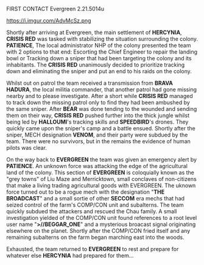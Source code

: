 FIRST CONTACT
Evergreen 
2.21.5014u

https://i.imgur.com/AdvMcSz.png

Shortly after arriving at Evergreen, the main settlement of **HERCYNIA**, **CRISIS RED** was tasked with stabilizing the situation surrounding the colony. **PATIENCE**, The local administrator NHP of the colony presented the team with 2 options to that end: Escorting the Chief Engineer to repair the landing bowl or Tracking down a sniper that had been targeting the colony and its inhabitants. The **CRISIS RED** unanimously decided to prioritize tracking down and eliminating the sniper and put an end to his raids on the colony.

Whilst out on patrol the team received a transmission from **BRAVA HADURA**, the local militia commander, that another patrol had gone missing nearby and to please investigate. After a short while **CRISIS RED** managed to track down the missing patrol only to find they had been ambushed by the same sniper. After **BEAR** was done tending to the wounded and sending them on their way, **CRISIS RED** pushed further into the thick jungle whilst being led by **HALLOUMI**'s tracking skills and **SPEEDBIRD**'s drones. They quickly came upon the sniper's camp and a battle ensued. Shortly after the sniper, MECH designation **VENOM**, and their party were subdued by the team. There were no survivors, but in the remains the evidence of human pilots was clear.

On the way back to **EVERGREEN** the team was given an emergency alert by **PATIENCE**. An unknown force was attacking the edge of the agricultural land of the colony. This section of **EVERGREEN** is coloquially known as the "grey towns" of Liu Maze and Merricktown, small conclaves of non-citizens that make a living trading agricultural goods with EVERGREEN. The uknown force turned out to be a rogue mech with the designation "**THE BROADCAST**" and a small sortie of other **SECCOM** era mechs that had seized control of the farm's COMP/CON unit and subalterns. The team quickly subdued the attackers and rescued the Chau family. A small investigation yielded of the COMP/CON unit found references to a root level user name "**>//BEGGAR_ONE**" and a mysterious broacast signal originating elsewhere on the planet. Shortly after the COMP/CON fried itself and any remaining subalterns on the farm began marching east into the woods.

Exhausted, the team returned to **EVERGREEN** to rest and prepare for whatever else **HERCYNIA** had prepared for them...